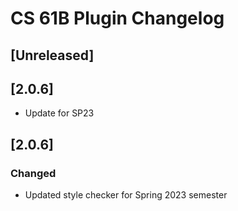 <!-- Keep a Changelog guide -> https://keepachangelog.com -->

# CS 61B Plugin Changelog

## [Unreleased]

## [2.0.6]
- Update for SP23

## [2.0.6]
### Changed
- Updated style checker for Spring 2023 semester